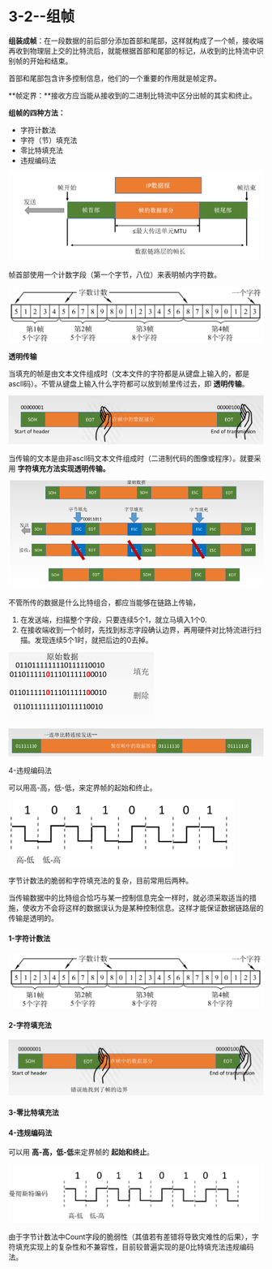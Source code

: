 # 3-2--组帧

 **组装成帧**：在一段数据的前后部分添加首部和尾部，这样就构成了一个帧，接收端再收到物理层上交的比特流后，就能根据首部和尾部的标记，从收到的比特流中识别帧的开始和结束。

 首部和尾部包含许多控制信息，他们的一个重要的作用就是帧定界。

 **帧定界：**接收方应当能从接收到的二进制比特流中区分出帧的其实和终止。

 **组帧的四种方法：**

* 字符计数法
* 字符（节）填充法
* 零比特填充法
* 违规编码法

![](../../.gitbook/assets/image%20%28157%29.png)

帧首部使用一个计数字段（第一个字节，八位）来表明帧内字符数。

![](../../.gitbook/assets/image%20%28175%29.png)

**透明传输**

当填充的帧是由文本文件组成时（文本文件的字符都是从键盘上输入的，都是ascll码）。不管从键盘上输入什么字符都可以放到帧里传过去，即 **透明传输**。

![](../../.gitbook/assets/image%20%28132%29.png)

当传输的文本是由非ascll码文本文件组成时（二进制代码的图像或程序）。就要采用 **字符填充方法实现透明传输。**

![](../../.gitbook/assets/image%20%28176%29.png)

不管所传的数据是什么比特组合，都应当能够在链路上传输，

1. 在发送端，扫描整个字段，只要连续5个1，就立马填入1个0.
2. 在接收端收到一个帧时，先找到标志字段确认边界，再用硬件对比特流进行扫描。发现连续5个1时，就把后边的0去掉。

![](../../.gitbook/assets/image%20%28136%29.png)

![](../../.gitbook/assets/image%20%2883%29.png)

4-违规编码法

可以用高-高，低-低，来定界帧的起始和终止。

![](../../.gitbook/assets/image%20%28161%29.png)

字节计数法的脆弱和字符填充法的复杂，目前常用后两种。

当传输数据中的比特组合恰巧与某一控制信息完全一样时，就必须采取适当的措施，使收方不会将这样的数据误认为是某种控制信息。这样才能保证数据链路层的传输是透明的。

#### 1-字符计数法

![](../../.gitbook/assets/image%20%2849%29.png)

#### 2-字符填充法

![](../../.gitbook/assets/image%20%28102%29.png)

#### 3-零比特填充法

#### 4-违规编码法

可以用 **高-高，低-低**来定界帧的 **起始和终止**。

![](../../.gitbook/assets/image%20%2868%29.png)

由于字节计数法中Count字段的脆弱性（其值若有差错将导致灾难性的后果），字符填充实现上的复杂性和不兼容性，目前较普遍实现的是0比特填充法违规编码法。

